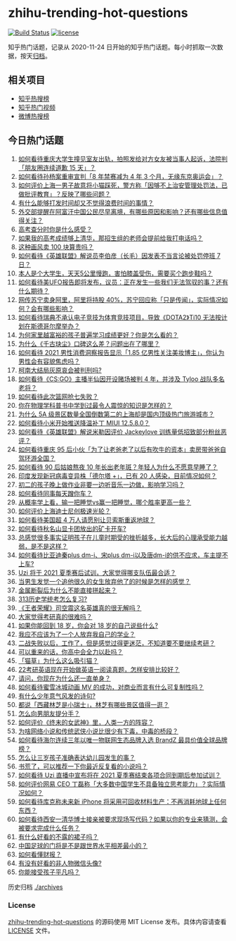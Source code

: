 # zhihu-trending-hot-questions

[![Build Status](https://github.com/justjavac/zhihu-trending-hot-questions/workflows/ci/badge.svg?branch=master)](https://github.com/justjavac/zhihu-trending-hot-questions/actions)
[![license](https://img.shields.io/github/license/justjavac/zhihu-trending-hot-questions)](https://github.com/justjavac/zhihu-trending-hot-questions/blob/master/LICENSE)

知乎热门话题，记录从 2020-11-24 日开始的知乎热门话题。每小时抓取一次数据，按天[归档](./archives)。

## 相关项目

- [知乎热搜榜](https://github.com/justjavac/zhihu-trending-top-search)
- [知乎热门视频](https://github.com/justjavac/zhihu-trending-hot-video)
- [微博热搜榜](https://github.com/justjavac/weibo-trending-hot-search)

## 今日热门话题

<!-- BEGIN -->
<!-- 最后更新时间 Wed Jun 23 2021 08:12:15 GMT+0800 (China Standard Time) -->

1. [如何看待重庆大学生撞见室友出轨，拍照发给对方女友被当事人起诉，法院判「朋友圈连续道歉 15
   天」？](https://www.zhihu.com/question/466513016)
2. [如何看待孙杨案重审宣判「8 年禁赛减为 4 年 3
   个月，无缘东京奥运会」？](https://www.zhihu.com/question/466646307)
3. [如何评价上海一男子故意将小猫踩死，警方称「因够不上治安管理处罚法，已做批评教育」？反映了哪些问题？](https://www.zhihu.com/question/466304670)
4. [有什么能够打发时间却又不觉得浪费时间的事情？](https://www.zhihu.com/question/301386253)
5. [外交部提醒在阿富汗中国公民尽早离境，有哪些原因和影响？还有哪些信息值得关注？](https://www.zhihu.com/question/466217700)
6. [高考查分时你是什么感受？](https://www.zhihu.com/question/466111722)
7. [如果我的高考成绩够上清华，那招生组的老师会提前给我打电话吗？](https://www.zhihu.com/question/454386015)
8. [这种画风卖 100 块算贵吗？](https://www.zhihu.com/question/465453498)
9. [如何看待《英雄联盟》解说员李伯彦（长毛）因发表不当言论被处罚停班 7
   日？](https://www.zhihu.com/question/466514186)
10. [本人是个大学生，天天5公里慢跑，害怕膝盖受伤，需要买个跑步鞋吗？](https://www.zhihu.com/question/463950741)
11. [如何看待美UFO报告即将发布，议员：正在发生一些我们无法驾驭的事？还有什么期待？](https://www.zhihu.com/question/465771991)
12. [网传苏宁卖身阿里，阿里将持股
    40%，苏宁回应称「只是传闻」，实际情况如何？会有哪些影响？](https://www.zhihu.com/question/466571042)
13. [如何看待瑞典不承认电子竞技为体育竞技项目，导致《DOTA2》Ti10
    无法按计划在斯德哥尔摩举办？](https://www.zhihu.com/question/466481205)
14. [为何家里越富裕的孩子普遍学习成绩更好？你是怎么看的？](https://www.zhihu.com/question/450056291)
15. [为什么《千古玦尘》口碑这么差？问题出在了哪里？](https://www.zhihu.com/question/465662668)
16. [如何看待 2021 男性消费洞察报告显示「1.85
    亿男性关注美妆博主」，你认为男性会有容貌焦虑吗？](https://www.zhihu.com/question/466573038)
17. [柯南大结局灰原哀会被判刑吗?](https://www.zhihu.com/question/386040910)
18. [如何看待《CS:GO》主播半仙因开设赌场被判 4 年，并涉及 Tyloo
    战队多名老将？](https://www.zhihu.com/question/465799818)
19. [如何看待此次篮网抢七失败？](https://www.zhihu.com/question/466102154)
20. [你在物理学科普书中学到过最令人震惊的知识是怎样的？](https://www.zhihu.com/question/456001315)
21. [为什么 5A
    级景区数量全国倒数第二的上海却是国内顶级热门旅游城市？](https://www.zhihu.com/question/466381415)
22. [如何看待小米开始推送降温补丁 MIUI 12.5.8.0？](https://www.zhihu.com/question/466310277)
23. [如何看待《英雄联盟》解说米勒因评价 Jackeylove
    训练量低招致部分粉丝恶评？](https://www.zhihu.com/question/466123710)
24. [如何看待重庆 95
    后小伙「为了让老爸老了以后有吹牛的资本」卖房带爸爸自驾环游全国？](https://www.zhihu.com/question/466349378)
25. [如何看待 90 后姑娘熬夜 10
    年长出老年斑？年轻人为什么不愿意早睡了？](https://www.zhihu.com/question/466328145)
26. [印度发现新冠病毒变异株「德尔塔 +」，已有 20
    人感染，目前情况如何？](https://www.zhihu.com/question/466349358)
27. [初二的孩子晚上做作业非要一边听音乐一边做，影响学习吗？](https://www.zhihu.com/question/421790883)
28. [如何看待同事每天蹭你车？](https://www.zhihu.com/question/63645770)
29. [从概率学上看，输一把睡觉vs赢一把睡觉，哪个胜率更高一些？](https://www.zhihu.com/question/461910176)
30. [如何评价上海迪士尼创极速光轮？](https://www.zhihu.com/question/445718276)
31. [如何看待美国超 4 万人请愿别让贝索斯重返地球？](https://www.zhihu.com/question/466270783)
32. [如何看待秋名山显卡团放出的矿卡开车?](https://www.zhihu.com/question/465645313)
33. [总感觉很多事实证明孩子在儿童时期受的挫折越多，长大后的心理承受能力越弱，是不是这样？](https://www.zhihu.com/question/266704437)
34. [如何看待比亚迪秦plus dm-i、宋plus
    dm-i以及唐dm-i的供不应求，车主提不上车?](https://www.zhihu.com/question/459492306)
35. [Uzi 将于 2021 夏季赛后试训，大家觉得哪支队伍最合适？](https://www.zhihu.com/question/466298886)
36. [当男生发觉一个追他很久的女生放弃他了的时候是怎样的感觉？](https://www.zhihu.com/question/266589774)
37. [金属断裂后为什么不能直接拼起来？](https://www.zhihu.com/question/34674308)
38. [313历史学统考怎么复习?](https://www.zhihu.com/question/449165516)
39. [《王者荣耀》司空震这名英雄真的很无解吗？](https://www.zhihu.com/question/462884750)
40. [大家觉得考研真的很难吗？](https://www.zhihu.com/question/458180489)
41. [如果你能回到 18 岁，你会对 18 岁的自己说些什么?](https://www.zhihu.com/question/457534440)
42. [我应不应该为了一个人放弃我自己的学业？](https://www.zhihu.com/question/465220537)
43. [二战失败以后，工作了，但是感觉过得更迷茫，不知道要不要继续考研？](https://www.zhihu.com/question/460355264)
44. [可以重来的话，你高中会全力以赴吗？](https://www.zhihu.com/question/463562103)
45. [「猫草」为什么这么吸引猫？](https://www.zhihu.com/question/46886420)
46. [22考研英语现在开始做英语一阅读真题，怎样安排比较好？](https://www.zhihu.com/question/466315395)
47. [请问，你现在为什么还一直单身？](https://www.zhihu.com/question/457922593)
48. [如何看待蜜雪冰城动画 MV 的成功，对商业而言有什么可复制性吗？](https://www.zhihu.com/question/465195632)
49. [有什么少年意气风发的诗句?](https://www.zhihu.com/question/371894389)
50. [都说「西藏林芝是小瑞士」，林芝有哪些景区值得一逛？](https://www.zhihu.com/question/465538943)
51. [怎么向男朋友提分手？](https://www.zhihu.com/question/327222167)
52. [如何评价《终末的女武神》里，人类一方的阵容？](https://www.zhihu.com/question/326427730)
53. [为啥网络小说和传统武侠小说比很少有下毒，中毒的桥段？](https://www.zhihu.com/question/466556670)
54. [如何看待海尔连续三年以唯一物联网生态品牌入选 BrandZ
    最具价值全球品牌榜？](https://www.zhihu.com/question/466497087)
55. [怎么让三岁孩子准确表达幼儿园发生的事？](https://www.zhihu.com/question/455057144)
56. [书荒了，可以推荐一下你最近反复看的小说吗？](https://www.zhihu.com/question/379247015)
57. [如何看待 Uzi 直播中宣布将在 2021
    夏季赛结束各项合同到期后参加试训？](https://www.zhihu.com/question/465645680)
58. [如何评价网易 CEO
    丁磊称「大多数中国学生不具备独立思考能力」？实际情况如何？](https://www.zhihu.com/question/466490549)
59. [如何看待库克称未来新 iPhone
    将采用可回收材料生产：不再消耗地球上任何东西？](https://www.zhihu.com/question/466278095)
60. [如何看待西安一清华博士接亲被要求现场写代码？如果以你的专业来猜测，会被要求完成什么任务？](https://www.zhihu.com/question/466165757)
61. [有什么好看的不露的裙子吗？](https://www.zhihu.com/question/449495437)
62. [中国足球的门将是不是跟世界水平相差最小的？](https://www.zhihu.com/question/409596507)
63. [如何看懂财报？](https://www.zhihu.com/question/19645090)
64. [有没有好看的非人物微信头像?](https://www.zhihu.com/question/387563344)
65. [你能接受孩子平凡吗？](https://www.zhihu.com/question/455639319)

<!-- END -->

历史归档 [./archives](./archives)

### License

[zhihu-trending-hot-questions](https://github.com/justjavac/zhihu-trending-hot-questions)
的源码使用 MIT License 发布。具体内容请查看 [LICENSE](./LICENSE) 文件。
